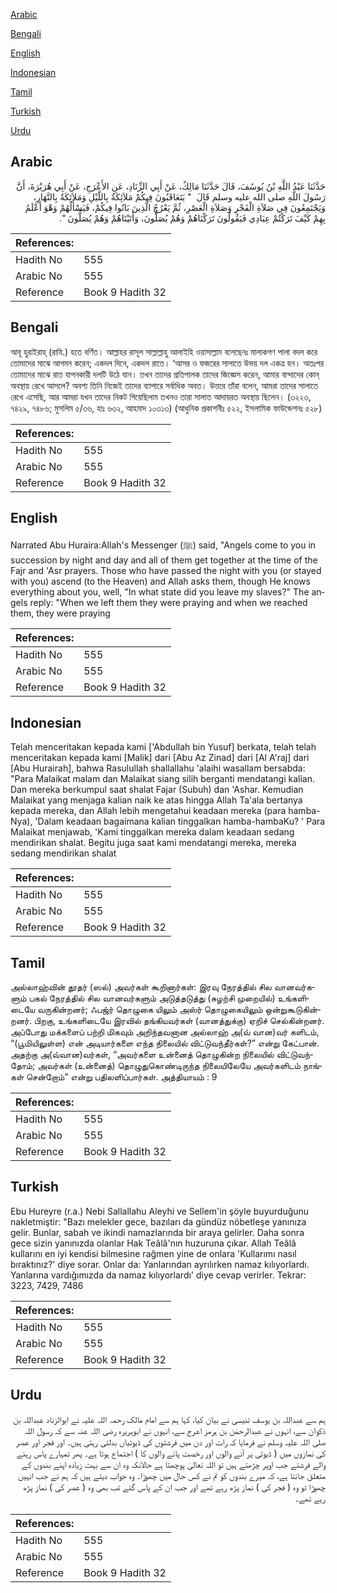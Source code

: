 [Arabic](#arabic)

[Bengali](#bengali)

[English](#english)

[Indonesian](#indonesian)

[Tamil](#tamil)

[Turkish](#turkish)

[Urdu](#urdu)

## Arabic


<div dir="rtl" lang="ar" style={{fontSize:'larger',backgroundColor:'#f8f9fa',padding:20}}>
حَدَّثَنَا عَبْدُ اللَّهِ بْنُ يُوسُفَ، قَالَ حَدَّثَنَا مَالِكٌ، عَنْ أَبِي الزِّنَادِ، عَنِ الأَعْرَجِ، عَنْ أَبِي هُرَيْرَةَ، أَنَّ رَسُولَ اللَّهِ صلى الله عليه وسلم قَالَ ‏ "‏ يَتَعَاقَبُونَ فِيكُمْ مَلاَئِكَةٌ بِاللَّيْلِ وَمَلاَئِكَةٌ بِالنَّهَارِ، وَيَجْتَمِعُونَ فِي صَلاَةِ الْفَجْرِ وَصَلاَةِ الْعَصْرِ، ثُمَّ يَعْرُجُ الَّذِينَ بَاتُوا فِيكُمْ، فَيَسْأَلُهُمْ وَهْوَ أَعْلَمُ بِهِمْ كَيْفَ تَرَكْتُمْ عِبَادِي فَيَقُولُونَ تَرَكْنَاهُمْ وَهُمْ يُصَلُّونَ، وَأَتَيْنَاهُمْ وَهُمْ يُصَلُّونَ ‏"‏‏.‏
</div>
<div style={{backgroundColor:'#f8f9fa',padding:20, marginBottom: 10}}><table> <thead> <tr> <th>References:</th> <th></th> </tr> </thead> <tbody><tr><td>Hadith No</td><td>555</td></tr><tr><td>Arabic No</td><td>555</td></tr><tr><td>Reference</td><td>Book 9 Hadith 32</td></tr></tbody></table></div>

## Bengali


<div dir="ltr" lang="bn" style={{fontSize:'larger',backgroundColor:'#f8f9fa',padding:20}}>
আবূ হুরাইরাহ্ (রাযি.) হতে বর্ণিত। আল্লাহর রাসূল সাল্লাল্লাহু আলাইহি ওয়াসাল্লাম বলেছেনঃ মালাকগণ পালা বদল করে তোমাদের মাঝে আগমন করেন; একদল দিনে, একদল রাতে। ‘আসর ও ফজরের সালাতে উভয় দল একত্র হন। অতঃপর তোমাদের মাঝে রাত যাপনকারী দলটি উঠে যান। তখন তাদের প্রতিপালক তাদের জিজ্ঞেস করেন, আমার বান্দাদের কোন্ অবস্থায় রেখে আসলে? অবশ্য তিনি নিজেই তাদের ব্যাপারে সর্বাধিক অবত। উত্তরে তাঁরা বলেন, আমরা তাদের সালাতে রেখে এসেছি, আর আমরা যখন তাদের নিকট গিয়েছিলাম তখনও তারা সালাত আদায়রত অবস্থায় ছিলেন। (৩২২৩, ৭৪২৯, ৭৪৮৬; মুসলিম ৫/৩৬, হাঃ ৬৩২, আহমাদ ১০৩১৩) (আধুনিক প্রকাশনীঃ ৫২২, ইসলামিক ফাউন্ডেশনঃ ৫২৮)
</div>
<div style={{backgroundColor:'#f8f9fa',padding:20, marginBottom: 10}}><table> <thead> <tr> <th>References:</th> <th></th> </tr> </thead> <tbody><tr><td>Hadith No</td><td>555</td></tr><tr><td>Arabic No</td><td>555</td></tr><tr><td>Reference</td><td>Book 9 Hadith 32</td></tr></tbody></table></div>

## English


<div dir="ltr" lang="en" style={{fontSize:'larger',backgroundColor:'#f8f9fa',padding:20}}>
Narrated Abu Huraira:Allah's Messenger (ﷺ) said, "Angels come to you in succession by night and day and all of them get together at the time of the Fajr and 'Asr prayers. Those who have passed the night with you (or stayed with you) ascend (to the Heaven) and Allah asks them, though He knows everything about you, well, "In what state did you leave my slaves?" The angels reply: "When we left them they were praying and when we reached them, they were praying
</div>
<div style={{backgroundColor:'#f8f9fa',padding:20, marginBottom: 10}}><table> <thead> <tr> <th>References:</th> <th></th> </tr> </thead> <tbody><tr><td>Hadith No</td><td>555</td></tr><tr><td>Arabic No</td><td>555</td></tr><tr><td>Reference</td><td>Book 9 Hadith 32</td></tr></tbody></table></div>

## Indonesian


<div dir="ltr" lang="id" style={{fontSize:'larger',backgroundColor:'#f8f9fa',padding:20}}>
Telah menceritakan kepada kami ['Abdullah bin Yusuf] berkata, telah telah menceritakan kepada kami [Malik] dari [Abu Az Zinad] dari [Al A'raj] dari [Abu Hurairah], bahwa Rasulullah shallallahu 'alaihi wasallam bersabda: "Para Malaikat malam dan Malaikat siang silih berganti mendatangi kalian. Dan mereka berkumpul saat shalat Fajar (Subuh) dan 'Ashar. Kemudian Malaikat yang menjaga kalian naik ke atas hingga Allah Ta'ala bertanya kepada mereka, dan Allah lebih mengetahui keadaan mereka (para hamba-Nya), 'Dalam keadaan bagaimana kalian tinggalkan hamba-hambaKu? ' Para Malaikat menjawab, 'Kami tinggalkan mereka dalam keadaan sedang mendirikan shalat. Begitu juga saat kami mendatangi mereka, mereka sedang mendirikan shalat
</div>
<div style={{backgroundColor:'#f8f9fa',padding:20, marginBottom: 10}}><table> <thead> <tr> <th>References:</th> <th></th> </tr> </thead> <tbody><tr><td>Hadith No</td><td>555</td></tr><tr><td>Arabic No</td><td>555</td></tr><tr><td>Reference</td><td>Book 9 Hadith 32</td></tr></tbody></table></div>

## Tamil


<div dir="ltr" lang="ta" style={{fontSize:'larger',backgroundColor:'#f8f9fa',padding:20}}>
அல்லாஹ்வின் தூதர் (ஸல்) அவர்கள் கூறினார்கள்: இரவு நேரத்தில் சில வானவர்களும் பகல் நேரத்தில் சில வானவர்களும் அடுத்தடுத்து (சுழற்சி முறையில்) உங்களிடையே வருகின்றனர்; ஃபஜ்ர் தொழுகை யிலும் அஸ்ர் தொழுகையிலும் ஒன்றுகூடுகின்றனர். பிறகு, உங்களிடையே இரவில் தங்கியவர்கள் (வானத்துக்கு) ஏறிச் செல்கின்றனர். அப்போது மக்களைப் பற்றி மிகவும் அறிந்தவனான அல்லாஹ் அ(வ் வான)வர் களிடம், “(பூமியிலுள்ள) என் அடியார்களை எந்த நிலையில் விட்டுவந்தீர்கள்?” என்று கேட்பான். அதற்கு அ(வ்வான)வர்கள், “அவர்களை உன்னைத் தொழுகின்ற நிலையில் விட்டுவந்தோம்; அவர்கள் (உன்னைத்) தொழுதுகொண்டிருந்த நிலையிலேயே அவர்களிடம் நாங்கள் சென்றோம்” என்று பதிலளிப்பார்கள். அத்தியாயம் : 9
</div>
<div style={{backgroundColor:'#f8f9fa',padding:20, marginBottom: 10}}><table> <thead> <tr> <th>References:</th> <th></th> </tr> </thead> <tbody><tr><td>Hadith No</td><td>555</td></tr><tr><td>Arabic No</td><td>555</td></tr><tr><td>Reference</td><td>Book 9 Hadith 32</td></tr></tbody></table></div>

## Turkish


<div dir="ltr" lang="tr" style={{fontSize:'larger',backgroundColor:'#f8f9fa',padding:20}}>
Ebu Hureyre (r.a.) Nebi Sallallahu Aleyhi ve Sellem'in şöyle buyurduğunu nakletmiştir: "Bazı melekler gece, bazıları da gündüz nöbetleşe yanınıza gelir. Bunlar, sabah ve ikindi namazlarında bir araya gelirler. Daha sonra gece sizin yanınızda olanlar Hak Teâlâ'nın huzuruna çıkar. Allah Teâlâ kullarını en iyi kendisi bilmesine rağmen yine de onlara 'Kullarımı nasıl bıraktınız?' diye sorar. Onlar da: Yanlarından ayrılırken namaz kılıyorlardı. Yanlarına vardığımızda da namaz kılıyorlardı' diye cevap verirler. Tekrar: 3223, 7429, 7486
</div>
<div style={{backgroundColor:'#f8f9fa',padding:20, marginBottom: 10}}><table> <thead> <tr> <th>References:</th> <th></th> </tr> </thead> <tbody><tr><td>Hadith No</td><td>555</td></tr><tr><td>Arabic No</td><td>555</td></tr><tr><td>Reference</td><td>Book 9 Hadith 32</td></tr></tbody></table></div>

## Urdu


<div dir="rtl" lang="ur" style={{fontSize:'larger',backgroundColor:'#f8f9fa',padding:20}}>
ہم سے عبداللہ بن یوسف تنیسی نے بیان کیا، کہا ہم سے امام مالک رحمہ اللہ علیہ نے ابوالزناد عبداللہ بن ذکوان سے، انہوں نے عبدالرحمٰن بن ہرمز اعرج سے، انہوں نے ابوہریرہ رضی اللہ عنہ سے کہ رسول اللہ صلی اللہ علیہ وسلم نے فرمایا کہ رات اور دن میں فرشتوں کی ڈیوٹیاں بدلتی رہتی ہیں۔ اور فجر اور عصر کی نمازوں میں ( ڈیوٹی پر آنے والوں اور رخصت پانے والوں کا ) اجتماع ہوتا ہے۔ پھر تمہارے پاس رہنے والے فرشتے جب اوپر چڑھتے ہیں تو اللہ تعالیٰ پوچھتا ہے حالانکہ وہ ان سے بہت زیادہ اپنے بندوں کے متعلق جانتا ہے، کہ میرے بندوں کو تم نے کس حال میں چھوڑا۔ وہ جواب دیتے ہیں کہ ہم نے جب انہیں چھوڑا تو وہ ( فجر کی ) نماز پڑھ رہے تھے اور جب ان کے پاس گئے تب بھی وہ ( عصر کی ) نماز پڑھ رہے تھے۔
</div>
<div style={{backgroundColor:'#f8f9fa',padding:20, marginBottom: 10}}><table> <thead> <tr> <th>References:</th> <th></th> </tr> </thead> <tbody><tr><td>Hadith No</td><td>555</td></tr><tr><td>Arabic No</td><td>555</td></tr><tr><td>Reference</td><td>Book 9 Hadith 32</td></tr></tbody></table></div>